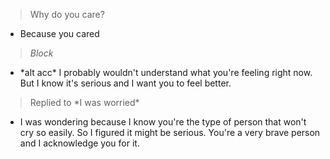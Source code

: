 > Why do you care?
- Because you cared

> *Block*
- \*alt acc* I probably wouldn't understand what you're feeling right now. But I know it's serious and I want you to feel better.

> Replied to \*I was worried*
- I was wondering because I know you're the type of person that won't cry so easily. So I figured it might be serious. You're a very brave person and I acknowledge you for it.
